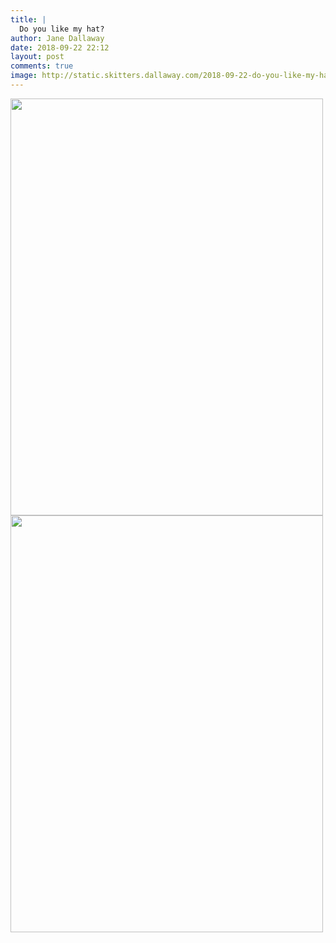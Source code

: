 ```yaml
---
title: |
  Do you like my hat?
author: Jane Dallaway
date: 2018-09-22 22:12
layout: post
comments: true
image: http://static.skitters.dallaway.com/2018-09-22-do-you-like-my-hat-thumb-1-IMG-7169.JPG
---
```


<div>
        <a href="http://static.skitters.dallaway.com/2018-09-22-do-you-like-my-hat-fullsize-1-IMG-7169.JPG">
          <img src="http://static.skitters.dallaway.com/2018-09-22-do-you-like-my-hat-thumb-1-IMG-7169.JPG" width="500" height="667"/>
        </a>
      </div><div>
        <a href="http://static.skitters.dallaway.com/2018-09-22-do-you-like-my-hat-fullsize-2-IMG-7171.JPG">
          <img src="http://static.skitters.dallaway.com/2018-09-22-do-you-like-my-hat-thumb-2-IMG-7171.JPG" width="500" height="667"/>
        </a>
      </div>


  
      